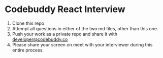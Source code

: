# Codebuddy React Interview

1. Clone this repo
2. Attempt all questions in either of the two md files, other than this one.
3. Push your work as a private repo and share it with developer@codebuddy.co
4. Please share your screen on meet with your interviewer during this entire process.
